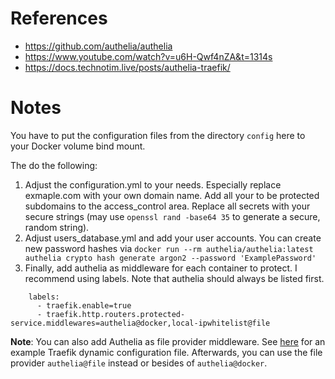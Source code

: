 # References

- https://github.com/authelia/authelia
- https://www.youtube.com/watch?v=u6H-Qwf4nZA&t=1314s
- https://docs.technotim.live/posts/authelia-traefik/

# Notes

You have to put the configuration files from the directory `config` here to your Docker volume bind mount.

The do the following:

1. Adjust the configuration.yml to your needs. Especially replace exmaple.com with your own domain name. Add all your to be protected subdomains to the access_control area. Replace all secrets with your secure strings (may use `openssl rand -base64 35` to generate a secure, random string).
2. Adjust users_database.yml and add your user accounts. You can create new password hashes via `docker run --rm authelia/authelia:latest authelia crypto hash generate argon2 --password 'ExamplePassword'`
3. Finally, add authelia as middleware for each container to protect. I recommend using labels. Note that authelia should always be listed first.

````
    labels:
      - traefik.enable=true
      - traefik.http.routers.protected-service.middlewares=authelia@docker,local-ipwhitelist@file
````

**Note**: You can also add Authelia as file provider middleware. See [here](../traefik/fileConfig.yml) for an example Traefik dynamic configuration file. Afterwards, you can use the file provider `authelia@file` instead or besides of `authelia@docker`.